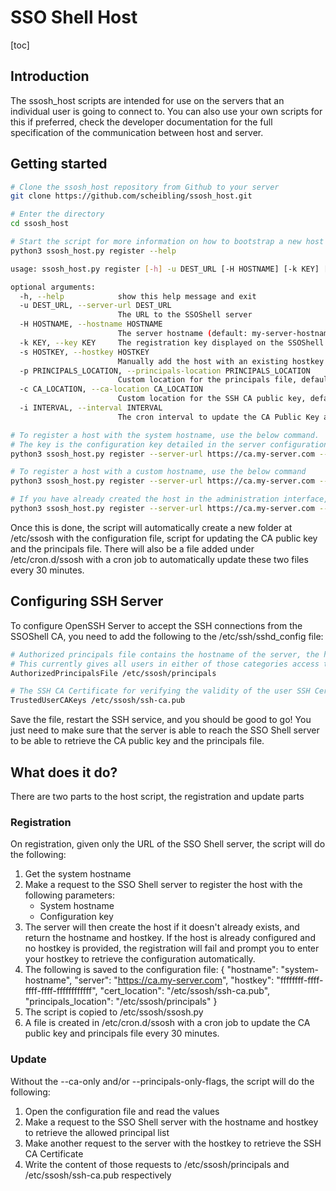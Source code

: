 # SSO Shell Host
[toc]
## Introduction
The ssosh_host scripts are intended for use on the servers that an individual user is going to connect to. You can also use your own scripts for this if preferred, check the developer documentation for the full specification of the communication between host and server.

## Getting started
```bash
# Clone the ssosh_host repository from Github to your server
git clone https://github.com/scheibling/ssosh_host.git

# Enter the directory
cd ssosh_host

# Start the script for more information on how to bootstrap a new host
python3 ssosh_host.py register --help

usage: ssosh_host.py register [-h] -u DEST_URL [-H HOSTNAME] [-k KEY] [-s HOSTKEY] [-p PRINCIPALS_LOCATION] [-c CA_LOCATION] [-i INTERVAL]

optional arguments:
  -h, --help            show this help message and exit
  -u DEST_URL, --server-url DEST_URL
                        The URL to the SSOShell server
  -H HOSTNAME, --hostname HOSTNAME
                        The server hostname (default: my-server-hostname)
  -k KEY, --key KEY     The registration key displayed on the SSOShell server for this host
  -s HOSTKEY, --hostkey HOSTKEY
                        Manually add the host with an existing hostkey from the administration interface
  -p PRINCIPALS_LOCATION, --principals-location PRINCIPALS_LOCATION
                        Custom location for the principals file, default is /etc/ssosh/principals
  -c CA_LOCATION, --ca-location CA_LOCATION
                        Custom location for the SSH CA public key, default is /etc/ssosh/ssh-ca.pub
  -i INTERVAL, --interval INTERVAL
                        The cron interval to update the CA Public Key and principals file, default is 0,30 * * * *

# To register a host with the system hostname, use the below command.
# The key is the configuration key detailed in the server configuration, by default "custom-key"
python3 ssosh_host.py register --server-url https://ca.my-server.com --key custom-key

# To register a host with a custom hostname, use the below command
python3 ssosh_host.py register --server-url https://ca.my-server.com --hostname custom-hostname --key custom-key

# If you have already created the host in the administration interface, you can use the --hostkey option to get the configuration automatically
python3 ssosh_host.py register --server-url https://ca.my-server.com --hostname custom-hostname --key custom-key --hostkey ffffffff-ffff-ffff-ffff-ffffffffffff
```
Once this is done, the script will automatically create a new folder at /etc/ssosh with the configuration file, script for updating the CA public key and the principals file. There will also be a file added under /etc/cron.d/ssosh with a cron job to automatically update these two files every 30 minutes.

## Configuring SSH Server
To configure OpenSSH Server to accept the SSH connections from the SSOShell CA, you need to add the following to the /etc/ssh/sshd_config file:
```bash
# Authorized principals file contains the hostname of the server, the hostgroups the server is a part of and the user groups that have access to the server
# This currently gives all users in either of those categories access to all accounts within the server.
AuthorizedPrincipalsFile /etc/ssosh/principals

# The SSH CA Certificate for verifying the validity of the user SSH Certificates
TrustedUserCAKeys /etc/ssosh/ssh-ca.pub
```
Save the file, restart the SSH service, and you should be good to go! You just need to make sure that the server is able to reach the SSO Shell server to be able to retrieve the CA public key and the principals file.

## What does it do?
There are two parts to the host script, the registration and update parts

### Registration
On registration, given only the URL of the SSO Shell server, the script will do the following:

1. Get the system hostname
2. Make a request to the SSO Shell server to register the host with the following parameters:
    - System hostname
    - Configuration key
3. The server will then create the host if it doesn't already exists, and return the hostname and hostkey. If the host is already configured and no hostkey is provided, the registration will fail and prompt you to enter your hostkey to retrieve the configuration automatically.
4. The following is saved to the configuration file:
    {
        "hostname": "system-hostname",
        "server": "https://ca.my-server.com",
        "hostkey": "ffffffff-ffff-ffff-ffff-ffffffffffff",
        "cert_location": "/etc/ssosh/ssh-ca.pub",
        "principals_location": "/etc/ssosh/principals"
    }
5. The script is copied to /etc/ssosh/ssosh.py
6. A file is created in /etc/cron.d/ssosh with a cron job to update the CA public key and principals file every 30 minutes.

### Update
Without the --ca-only and/or --principals-only-flags, the script will do the following:
1. Open the configuration file and read the values
2. Make a request to the SSO Shell server with the hostname and hostkey to retrieve the allowed principal list
3. Make another request to the server with the hostkey to retrieve the SSH CA Certificate
4. Write the content of those requests to /etc/ssosh/principals and /etc/ssosh/ssh-ca.pub respectively